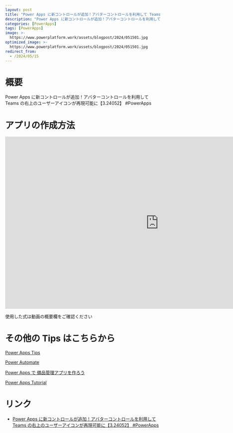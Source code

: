 ```yaml
---
layout: post
title: "Power Apps に新コントロールが追加！アバターコントロールを利用して Teams の右上のユーザーアイコンが再現可能に【3.24052】 #PowerApps"
description: "Power Apps に新コントロールが追加！アバターコントロールを利用して Teams の右上のユーザーアイコンが再現可能に【3.24052】 #PowerAppsを動画で分かりやすく解説"
categories: [PowerApps]
tags: [PowerApps]
image: >-
  https://www.powerplatform.work/assets/blogpost/2024/051501.jpg
optimized_image: >-
  https://www.powerplatform.work/assets/blogpost/2024/051501.jpg
redirect_from:
  - /2024/05/15
---
```



#  概要

Power Apps に新コントロールが追加！アバターコントロールを利用して Teams の右上のユーザーアイコンが再現可能に【3.24052】 #PowerApps


# アプリの作成方法

<iframe width="983" height="553" src="https://www.youtube.com/embed/1_0RAIgRhXU" title="YouTube video player" frameborder="0" allow="accelerometer; autoplay; clipboard-write; encrypted-media; gyroscope; picture-in-picture" allowfullscreen></iframe>


使用した式は動画の概要欄をご確認ください


# その他の Tips はこちらから

[Power Apps Tips](https://www.youtube.com/watch?v=VrAQf3JQ7yM&list=PLVhFi1fb3DqakSLVMn22DDcySXh9jtzi- )


[Power Automate](https://www.youtube.com/watch?v=-YnJYT0ASEM&list=PLVhFi1fb3Dqbzic6GieqnLFgD3aTj-eHA)


[Power Apps で 備品管理アプリを作ろう](https://www.youtube.com/playlist?list=PLVhFi1fb3DqZM3HKb8Hea6XEL96990Fyn)


[Power Apps Tutorial](https://www.youtube.com/playlist?list=PLVhFi1fb3DqalxpL974VvAJvV4iWoSbe_)


# リンク


- [Power Apps に新コントロールが追加！アバターコントロールを利用して Teams の右上のユーザーアイコンが再現可能に【3.24052】 #PowerApps](https://www.youtube.com/watch?v=1_0RAIgRhXU)

